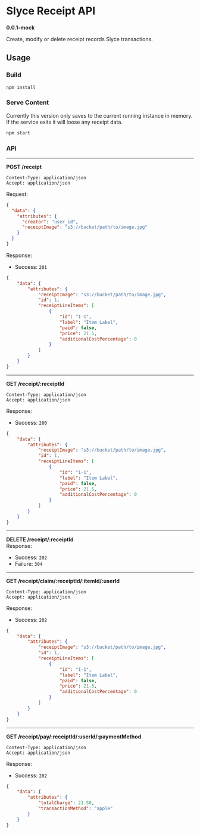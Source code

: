 # Slyce Receipt API

**0.0.1-mock**

Create, modify or delete receipt records Slyce transactions.

## Usage

### Build

```bash
npm install
```

### Serve Content

Currently this version only saves to the current running instance in memory.  If the service exits it will loose any receipt data.
```bash
npm start
```

### API
---
**POST /receipt**   
```
Content-Type: application/json
Accept: application/json
```
Request:
```json
{
  "data": {
    "attributes": {
      "creator": "user_id",
      "receiptImage": "s3://bucket/path/to/image.jpg"
    }
  }
}
```
Response:
- Success: ``201``
```json
{
    "data": {
        "attributes": {
            "receiptImage": "s3://bucket/path/to/image.jpg",
            "id": 1,
            "receiptLineItems": [
                {
                    "id": "1-1",
                    "label": "Item Label",
                    "paid": false,
                    "price": 21.5,
                    "additionalCostPercentage": 0
                }
            ]
        }
    }
}
```

---
**GET /receipt/:receiptId**   
```
Content-Type: application/json
Accept: application/json
```
Response:
- Success: ``200``
```json
{
    "data": {
        "attributes": {
            "receiptImage": "s3://bucket/path/to/image.jpg",
            "id": 1,
            "receiptLineItems": [
                {
                    "id": "1-1",
                    "label": "Item Label",
                    "paid": false,
                    "price": 21.5,
                    "additionalCostPercentage": 0
                }
            ]
        }
    }
}
```

---
**DELETE /receipt/:receiptId**   
Response:
- Success: ``202``
- Failure: ``304``

---
**GET /receipt/claim/:receiptId/:itemId/:userId**   
```
Content-Type: application/json
Accept: application/json
```
Response:
- Success: ``202``
```json
{
    "data": {
        "attributes": {
            "receiptImage": "s3://bucket/path/to/image.jpg",
            "id": 1,
            "receiptLineItems": [
                {
                    "id": "1-1",
                    "label": "Item Label",
                    "paid": false,
                    "price": 21.5,
                    "additionalCostPercentage": 0
                }
            ]
        }
    }
}
```


---
**GET /receipt/pay/:receiptId/:userId/:paymentMethod**   
```
Content-Type: application/json
Accept: application/json
```
Response:
- Success: ``202``
```json
{
    "data": {
        "attributes": {
            "totalCharge": 21.50,
            "transactionMethod": "apple"
        }
    }
}
```
